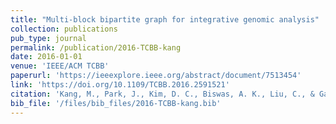 ```yaml
---
title: "Multi-block bipartite graph for integrative genomic analysis"
collection: publications
pub_type: journal
permalink: /publication/2016-TCBB-kang
date: 2016-01-01
venue: 'IEEE/ACM TCBB'
paperurl: 'https://ieeexplore.ieee.org/abstract/document/7513454'
link: 'https://doi.org/10.1109/TCBB.2016.2591521'
citation: 'Kang, M., Park, J., Kim, D. C., Biswas, A. K., Liu, C., & Gao, J. (2016). Multi-block bipartite graph for integrative genomic analysis. IEEE/ACM Transactions on Computational Biology and Bioinformatics, 14(6), 1350-1358.'
bib_file: '/files/bib_files/2016-TCBB-kang.bib'
---
```



